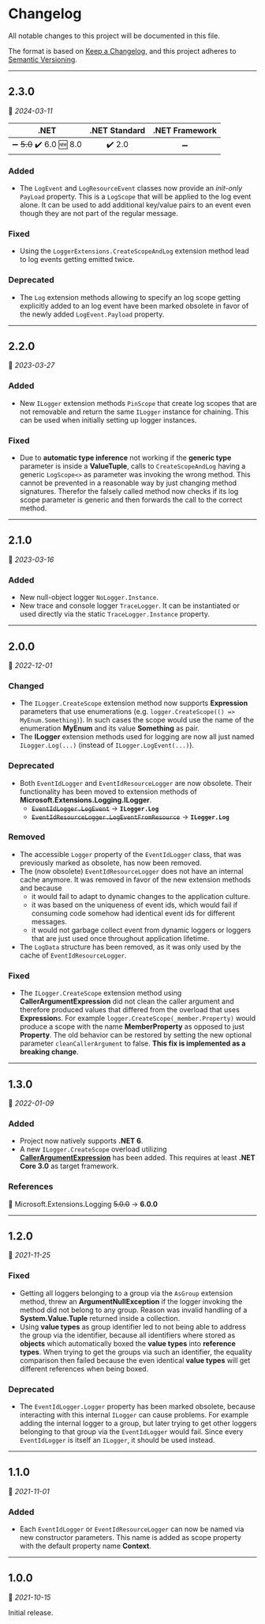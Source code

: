 # Changelog

All notable changes to this project will be documented in this file.

The format is based on [Keep a Changelog](https://keepachangelog.com/en/1.0.0/), and this project adheres to [Semantic Versioning](https://semver.org/spec/v2.0.0.html).
___

## 2.3.0

:calendar: _2024-03-11_

| .NET | .NET Standard | .NET Framework |
| :-: | :-: | :-: |
| :heavy_minus_sign: ~~5.0~~ :heavy_check_mark: 6.0 :new: 8.0 | :heavy_check_mark: 2.0 | :heavy_minus_sign: |

### Added

- The `LogEvent` and `LogResourceEvent` classes now provide an _init-only_ `PayLoad` property. This is a `LogScope` that will be applied to the log event alone. It can be used to add additional key/value pairs to an event even though they are not part of the regular message.

### Fixed

- Using the `LoggerExtensions.CreateScopeAndLog` extension method lead to log events getting emitted twice.

### Deprecated

- The `Log` extension methods allowing to specify an log scope getting explicitly added to an log event have been marked obsolete in favor of the newly added `LogEvent.Payload` property.

___

## 2.2.0

:calendar: _2023-03-27_

### Added

- New `ILogger` extension methods `PinScope` that create log scopes that are not removable and return the same `ILogger` instance for chaining. This can be used when initially setting up logger instances.

### Fixed

- Due to **automatic type inference** not working if the **generic type** parameter is inside a **ValueTuple**, calls to `CreateScopeAndLog` having a generic `LogScope<>` as parameter was invoking the wrong method. This cannot be prevented in a reasonable way by just changing method signatures. Therefor the falsely called method now checks if its log scope parameter is generic and then forwards the call to the correct method.

___

## 2.1.0

:calendar: _2023-03-16_

### Added

- New null-object logger `NoLogger.Instance`.
- New trace and console logger `TraceLogger`. It can be instantiated or used directly via the static `TraceLogger.Instance` property.

___

## 2.0.0

:calendar: _2022-12-01_

### Changed

- The `ILogger.CreateScope` extension method now supports **Expression** parameters that use enumerations (e.g. `logger.CreateScope(() => MyEnum.Something)`). In such cases the scope would use the name of the enumeration **MyEnum** and its value **Something** as pair.
- The **ILogger** extension methods used for logging are now all just named `ILogger.Log(...)` (instead of `ILogger.LogEvent(...)`).

### Deprecated

- Both `EventIdLogger` and `EventIdResourceLogger` are now obsolete. Their functionality has been moved to extension methods of **Microsoft.Extensions.Logging.ILogger**.
	- ~~`EventIdLogger.LogEvent`~~ → **`ILogger.Log`**
	- ~~`EventIdResourceLogger.LogEventFromResource`~~ → **`ILogger.Log`**

### Removed

- The accessible `Logger` property of the `EventIdLogger` class, that was previously marked as obsolete, has now been removed.
- The (now obsolete) `EventIdResourceLogger` does not have an internal cache anymore. It was removed in favor of the new extension methods and because
  - it would fail to adapt to dynamic changes to the application culture.
  - it was based on the uniqueness of event ids, which would fail if consuming code somehow had identical event ids for different messages.
  - it would not garbage collect event from dynamic loggers or loggers that are just used once throughout application lifetime.
- The `LogData` structure has been removed, as it was only used by the cache of `EventIdResourceLogger`.

### Fixed

-   The `ILogger.CreateScope` extension method using **CallerArgumentExpression** did not clean the caller argument and therefore produced values that differed from the overload that uses **Expression**s. For example `logger.CreateScope(_member.Property)` would produce a scope with the name **MemberProperty** as opposed to just **Property**. The old behavior can be restored by setting the new optional parameter `cleanCallerArgument` to false. **This fix is implemented as a breaking change**.

___

## 1.3.0

:calendar: _2022-01-09_

### Added

- Project now natively supports **.NET 6**.
- A new `ILogger.CreateScope` overload utilizing [**CallerArgumentExpression**](https://docs.microsoft.com/en-us/dotnet/api/system.runtime.compilerservices.callerargumentexpressionattribute?view=net-6.0) has been added. This requires at least **.NET Core 3.0** as target framework.

### References

:large_blue_circle: Microsoft.Extensions.Logging ~~5.0.0~~ → **6.0.0**
___

## 1.2.0

:calendar: _2021-11-25_

### Fixed

- Getting all loggers belonging to a group via the `AsGroup` extension method, threw an **ArgumentNullException** if the logger invoking the method did not belong to any group. Reason was invalid handling of a **System.Value.Tuple** returned inside a collection.
- Using **value types** as group identifier led to not being able to address the group via the identifier, because all identifiers where stored as **objects** which automatically boxed the **value types** into **reference types**. When trying to get the groups via such an identifier, the equality comparison then failed because the even identical **value types** will get different references when being boxed.

### Deprecated

- The `EventIdLogger.Logger` property has been marked obsolete, because interacting with this internal `ILogger` can cause problems. For example adding the internal logger to a group, but later trying to get other loggers belonging to that group via the `EventIdLogger` would fail. Since every `EventIdLogger` is itself an `ILogger`, it should be used instead.
___

## 1.1.0

:calendar: _2021-11-01_

### Added

- Each `EventIdLogger` or `EventIdResourceLogger` can now be named via new constructor parameters. This name is added as scope property with the default property name **Context**.
___

## 1.0.0

:calendar: _2021-10-15_

Initial release.